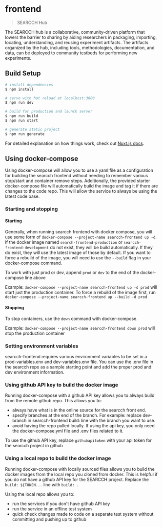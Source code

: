 # frontend

> SEARCCH Hub

The SEARCCH hub is a collaborative, community-driven platform that lowers the barrier to sharing by aiding researchers in packaging, importing, locating, understanding, and reusing experiment artifacts. The artifacts organized by the hub, including tools, methodologies, documentation, and data, can be deployed to community testbeds for performing new experiments.


## Build Setup

```bash
# install dependencies
$ npm install

# serve with hot reload at localhost:3000
$ npm run dev

# build for production and launch server
$ npm run build
$ npm run start

# generate static project
$ npm run generate
```

For detailed explanation on how things work, check out [Nuxt.js docs](https://nuxtjs.org).

## Using docker-compose

Using docker-compose will allow you to use a yaml file as a configuration for building the searcch frontend without needing to remember various stop/start and container remove steps. Additionally, the provided starter docker-compose file will automatically build the image and tag it if there are changes to the code repo. This will allow the service to always be using the latest code base.

### Starting and stopping

#### Starting

Generally, when running searcch frontend with docker compose, you will use some form of `docker-compose --project-name searcch-frontend up -d`. If the docker image named `search-frontend-production` or `searcch-frontend-development` do not exist, they will be build automatically. If they do exist, they will use the latest image of those by default. If you want to force a rebuild of the image, you will need to use the `--build` flag in your docker-compose command.

To work with just prod or dev, append `prod` or `dev` to the end of the docker-compose line above

Example: `docker-compose --project-name searcch-frontend up -d prod` will start just the production container. To force a rebuild of the image first, run `docker-compose --project-name searcch-frontend up --build -d prod`

#### Stopping

To stop containers, use the `down` command with docker-compose.

Example: `docker-compose --project-name searcch-frontend down prod` will stop the production container

### Setting environment variables

searcch-frontend requires various environment variables to be set in a prod-variables.env and dev-variables.env file. You can use the .env file in the searcch repo as a sample starting point and add the proper prod and dev environment information.

### Using github API key to build the docker image

Running docker-compose with a github API key allows you to always build from the remote github repo. This allows you to:
* always have what is in the online source for the searcch front end.
* specify branches at the end of the branch. For example: replace dev-branch in searcch-frontend build: line with the branch you want to use.
* avoid having the repo pulled locally. If using the api key, you only need the docker-compose.yml file and .env files related to it.

To use the github API key, replace `githubapitoken` with your api token for the searcch project in github

### Using a local repo to build the docker image

Running docker-compose with locally sourced files allows you to build the docker images from the local repo you cloned from docker. This is helpful if you do not have a github API key for the SEARCCH project.
Replace the `build: ${TOKEN...` line with `build: .`

Using the local repo allows you to:
* run the services if you don't have github API key
* run the service in an offline test system
* quick check changes made to code on a separate test system without committing and pushing up to github

